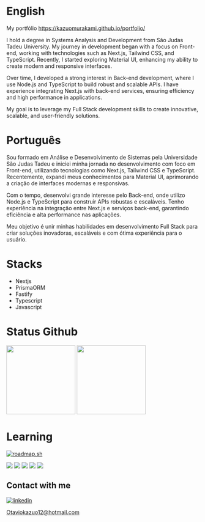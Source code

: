 # English
My portfólio <a href="[https://kazuomurakami.github.io/portfolio/](https://kazuo-portfolio.vercel.app)">[https://kazuomurakami.github.io/portfolio/ ](https://kazuo-portfolio.vercel.app)</a>

I hold a degree in Systems Analysis and Development from São Judas Tadeu University. My journey in development began with a focus on Front-end, working with technologies such as Next.js, Tailwind CSS, and TypeScript. Recently, I started exploring Material UI, enhancing my ability to create modern and responsive interfaces.

Over time, I developed a strong interest in Back-end development, where I use Node.js and TypeScript to build robust and scalable APIs. I have experience integrating Next.js with back-end services, ensuring efficiency and high performance in applications.

My goal is to leverage my Full Stack development skills to create innovative, scalable, and user-friendly solutions.

# Português
Sou formado em Análise e Desenvolvimento de Sistemas pela Universidade São Judas Tadeu e iniciei minha jornada no desenvolvimento com foco em Front-end, utilizando tecnologias como Next.js, Tailwind CSS e TypeScript. Recentemente, expandi meus conhecimentos para Material UI, aprimorando a criação de interfaces modernas e responsivas.

Com o tempo, desenvolvi grande interesse pelo Back-end, onde utilizo Node.js e TypeScript para construir APIs robustas e escaláveis. Tenho experiência na integração entre Next.js e serviços back-end, garantindo eficiência e alta performance nas aplicações.

Meu objetivo é unir minhas habilidades em desenvolvimento Full Stack para criar soluções inovadoras, escaláveis e com ótima experiência para o usuário.

# Stacks 

* Nextjs
* PrismaORM
* Fastify
* Typescript
* Javascript

# Status Github

<img height="180cm" src="https://github-readme-stats.vercel.app/api?username=KazuoMurakami&show_icons=true&theme=radical">  <img height="180cm" src="https://github-readme-stats.vercel.app/api/top-langs/?username=KazuoMurakami&layout=compact">

# Learning
[![roadmap.sh](https://api.roadmap.sh/v1-badge/tall/64ac28e614678473bb5f57b5?variant=dark)](https://roadmap.sh)
<div style="display= flex;">
  <img src="https://img.shields.io/badge/HTML-239120?style=for-the-badge&logo=html5&logoColor=white"/>
  <img src="https://img.shields.io/badge/CSS-239120?&style=for-the-badge&logo=css3&logoColor=white"/>
  <img src="https://img.shields.io/badge/JavaScript-F7DF1E?style=for-the-badge&logo=javascript&logoColor=black"/>
  <img src="https://img.shields.io/badge/React-20232A?style=for-the-badge&logo=react&logoColor=61DAFB"/>
  <img src="https://img.shields.io/badge/Tailwind_CSS-38B2AC?style=for-the-badge&logo=tailwind-css&logoColor=white"/>
</div>


## Contact with me

[![linkedin](https://img.shields.io/badge/LinkedIn-0077B5?style=for-the-badge&logo=linkedin&logoColor=white)](https://www.linkedin.com/in/octavio-murakami-4696561a3/)


Otaviokazuo12@hotmail.com
